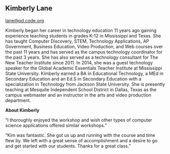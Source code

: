 ## Kimberly Lane

[lane@pd.code.org](mailto:lane@pd.code.org)

Kimberly began her career in technology education 11 years ago gaining experience teaching students in grades K-12 in Mississippi and Texas. She has taught Computer Discovery, STEM, Technology Applications, AP Government, Business Education, Video Production, and Web courses over the past 11 years and has served as the campus technology coordinator for the past 3 years. She has also served as a technology consultant for The New Teacher Institute since 2011. In 2014, she was a guest technology speaker for the Global Academic Essentials Teacher Institute at Mississippi State University. Kimberly earned a BA in Educational Technology, a MEd in Secondary Education and an Ed.S in Secondary Education with a specialization in Technology from Jackson State University. She is presently teaching at Mesquite Independent School District in Dallas, Texas as the campus webmaster and an instructor in the arts and video production department.

**About Kimberly**

“I thoroughly enjoyed the workshop and wish other types of computer science applications offered similar workshops.”

“Kim was fantastic. She got us up and running with the course and time flew by. We left with a great sense of accomplishment and a desire to go and get started with our students. Thanks for a great class.”

